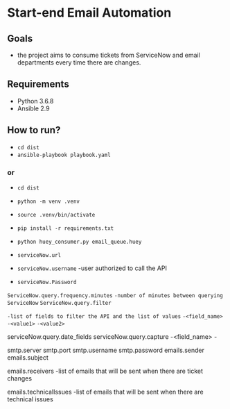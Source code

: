 # Start-end Email Automation

## Goals

- the project aims to consume tickets from ServiceNow and email departments every time there are changes.

## Requirements

- Python 3.6.8
- Ansible 2.9

## How to run?

- `cd dist`
- `ansible-playbook playbook.yaml`

### or

- `cd dist`
- `python -m venv .venv`
- `source .venv/bin/activate`
- `pip install -r requirements.txt`
- `python huey_consumer.py email_queue.huey`



- `serviceNow.url`
- `serviceNow.username`
-user authorized to call the API
- `serviceNow.Password`

`ServiceNow.query.frequency.minutes`
`-number of minutes between querying ServiceNow`
`ServiceNow.query.filter`

`-list of fields to filter the API and the list of values`
 `-<field_name>`
  `-<value1>`
  `-<value2>`

serviceNow.query.date_fields
serviceNow.query.capture
 -<field_name>
  -<text to find the value to put on who is impacted>

smtp.server
smtp.port
smtp.username
smtp.password
emails.sender
emails.subject

emails.receivers
-list of emails that will be sent when there are ticket changes

emails.technicalIssues
-list of emails that will be sent when there are technical issues
